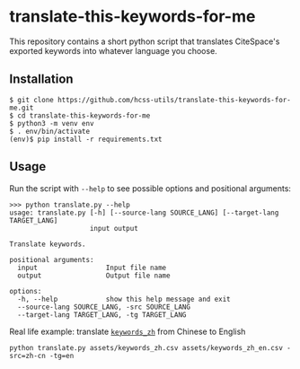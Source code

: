 # translate-this-keywords-for-me

This repository contains a short python script that translates CiteSpace's exported keywords into whatever language you choose. 

## Installation

```console
$ git clone https://github.com/hcss-utils/translate-this-keywords-for-me.git
$ cd translate-this-keywords-for-me
$ python3 -m venv env
$ . env/bin/activate
(env)$ pip install -r requirements.txt
```

## Usage

Run the script with `--help` to see possible options and positional arguments: 
```console
>>> python translate.py --help
usage: translate.py [-h] [--source-lang SOURCE_LANG] [--target-lang TARGET_LANG]
                    input output

Translate keywords.

positional arguments:
  input                 Input file name
  output                Output file name

options:
  -h, --help            show this help message and exit
  --source-lang SOURCE_LANG, -src SOURCE_LANG
  --target-lang TARGET_LANG, -tg TARGET_LANG
```

Real life example: translate [`keywords_zh`](assets/keywords_zh.csv) from Chinese to English
```
python translate.py assets/keywords_zh.csv assets/keywords_zh_en.csv -src=zh-cn -tg=en
```